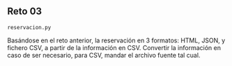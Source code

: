 ## Reto 03

`reservacion.py`

Basándose en el reto anterior, la reservación en 3 formatos: HTML, JSON, y fichero CSV, a partir de la información en CSV. Convertir la información en caso de ser necesario, para CSV, mandar el archivo fuente tal cual.

